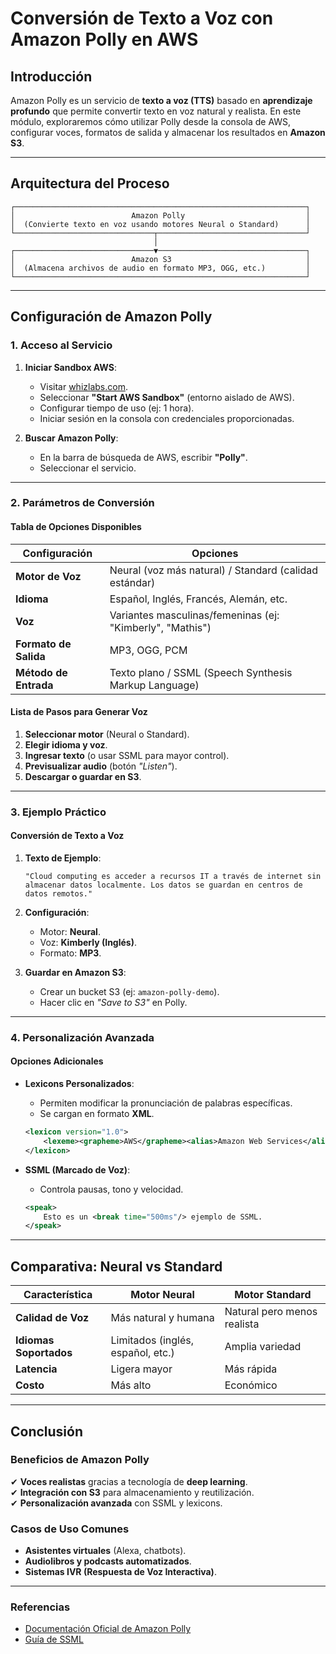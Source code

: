 # **Conversión de Texto a Voz con Amazon Polly en AWS**

## **Introducción**
Amazon Polly es un servicio de **texto a voz (TTS)** basado en **aprendizaje profundo** que permite convertir texto en voz natural y realista. En este módulo, exploraremos cómo utilizar Polly desde la consola de AWS, configurar voces, formatos de salida y almacenar los resultados en **Amazon S3**.

---

## **Arquitectura del Proceso**
```
┌─────────────────────────────────────────────────────────────────┐
│                          Amazon Polly                           │
│  (Convierte texto en voz usando motores Neural o Standard)      │
└───────────────────────────────┬─────────────────────────────────┘
                                │
┌───────────────────────────────▼─────────────────────────────────┐
│                          Amazon S3                              │
│  (Almacena archivos de audio en formato MP3, OGG, etc.)         │
└─────────────────────────────────────────────────────────────────┘
```

---

## **Configuración de Amazon Polly**
### **1. Acceso al Servicio**
1. **Iniciar Sandbox AWS**:
   - Visitar [whizlabs.com](https://whizlabs.com).
   - Seleccionar **"Start AWS Sandbox"** (entorno aislado de AWS).
   - Configurar tiempo de uso (ej: 1 hora).
   - Iniciar sesión en la consola con credenciales proporcionadas.

2. **Buscar Amazon Polly**:
   - En la barra de búsqueda de AWS, escribir **"Polly"**.
   - Seleccionar el servicio.

---

### **2. Parámetros de Conversión**
#### **Tabla de Opciones Disponibles**
| **Configuración**       | **Opciones**                                                                 |
|-------------------------|-----------------------------------------------------------------------------|
| **Motor de Voz**        | Neural (voz más natural) / Standard (calidad estándar)                     |
| **Idioma**              | Español, Inglés, Francés, Alemán, etc.                                     |
| **Voz**                 | Variantes masculinas/femeninas (ej: "Kimberly", "Mathis")                  |
| **Formato de Salida**   | MP3, OGG, PCM                                                              |
| **Método de Entrada**   | Texto plano / SSML (Speech Synthesis Markup Language)                       |

#### **Lista de Pasos para Generar Voz**
1. **Seleccionar motor** (Neural o Standard).
2. **Elegir idioma y voz**.
3. **Ingresar texto** (o usar SSML para mayor control).
4. **Previsualizar audio** (botón *"Listen"*).
5. **Descargar o guardar en S3**.

---

### **3. Ejemplo Práctico**
#### **Conversión de Texto a Voz**
1. **Texto de Ejemplo**:
   ```plaintext
   "Cloud computing es acceder a recursos IT a través de internet sin almacenar datos localmente. Los datos se guardan en centros de datos remotos."
   ```
2. **Configuración**:
   - Motor: **Neural**.
   - Voz: **Kimberly (Inglés)**.
   - Formato: **MP3**.

3. **Guardar en Amazon S3**:
   - Crear un bucket S3 (ej: `amazon-polly-demo`).
   - Hacer clic en *"Save to S3"* en Polly.

---

### **4. Personalización Avanzada**
#### **Opciones Adicionales**
- **Lexicons Personalizados**:
  - Permiten modificar la pronunciación de palabras específicas.
  - Se cargan en formato **XML**.
  ```xml
  <lexicon version="1.0">
      <lexeme><grapheme>AWS</grapheme><alias>Amazon Web Services</alias></lexeme>
  </lexicon>
  ```

- **SSML (Marcado de Voz)**:
  - Controla pausas, tono y velocidad.
  ```xml
  <speak>
      Esto es un <break time="500ms"/> ejemplo de SSML.
  </speak>
  ```

---

## **Comparativa: Neural vs Standard**
| **Característica**       | **Motor Neural**                          | **Motor Standard**                      |
|--------------------------|------------------------------------------|----------------------------------------|
| **Calidad de Voz**       | Más natural y humana                     | Natural pero menos realista            |
| **Idiomas Soportados**   | Limitados (inglés, español, etc.)       | Amplia variedad                        |
| **Latencia**             | Ligera mayor                             | Más rápida                             |
| **Costo**                | Más alto                                 | Económico                              |

---

## **Conclusión**
### **Beneficios de Amazon Polly**
✔ **Voces realistas** gracias a tecnología de **deep learning**.  
✔ **Integración con S3** para almacenamiento y reutilización.  
✔ **Personalización avanzada** con SSML y lexicons.  

### **Casos de Uso Comunes**
- **Asistentes virtuales** (Alexa, chatbots).
- **Audiolibros y podcasts automatizados**.
- **Sistemas IVR (Respuesta de Voz Interactiva)**.

---
### **Referencias**
- [Documentación Oficial de Amazon Polly](https://docs.aws.amazon.com/polly/latest/dg/what-is.html)  
- [Guía de SSML](https://developer.amazon.com/es-ES/docs/alexa/custom-skills/speech-synthesis-markup-language-ssml-reference.html)  
